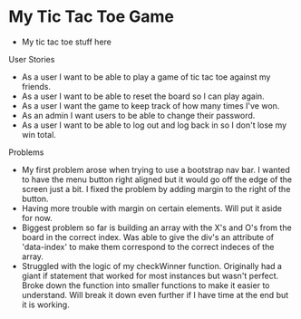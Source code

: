 # My Tic Tac Toe Game

- My tic tac toe stuff here

User Stories
- As a user I want to be able to play a game of tic tac toe against my friends.
- As a user I want to be able to reset the board so I can play again.
- As a user I want the game to keep track of how many times I've won.
- As an admin I want users to be able to change their password.
- As a user I want to be able to log out and log back in so I don't lose my win
  total.

Problems
- My first problem arose when trying to use a bootstrap nav bar. I wanted to have
  the menu button right aligned but it would go off the edge of the screen just
  a bit. I fixed the problem by adding margin to the right of the button.
- Having more trouble with margin on certain elements. Will put it aside for now.
- Biggest problem so far is building an array with the X's and O's from the board
  in the correct index. Was able to give the div's an attribute of 'data-index'
  to make them correspond to the correct indeces of the array.
- Struggled with the logic of my checkWinner function. Originally had a giant
  if statement that worked for most instances but wasn't perfect. Broke down the
  function into smaller functions to make it easier to understand. Will break it
  down even further if I have time at the end but it is working.

